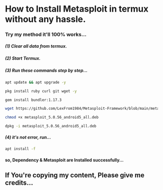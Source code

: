 # How to Install Metasploit in termux without any hassle.
### Try my method it'll 100% works...
##### (1) Clear all data from termux.
##### (2) Start Termux.
##### (3) Run these commands step by step...
```bash
apt update && apt upgrade -y
```
```bash
pkg install ruby curl git wget -y
```
```bash
gem install bundler:1.17.3
```
```bash
wget https://github.com/LexFrom1984/Metasploit-Framework/blob/main/metasploit_5.0.56_android5_all.deb
```
```bash
chmod +x metasploit_5.0.56_android5_all.deb
```
```bash
dpkg -i metasploit_5.0.56_android5_all.deb
```
##### (4) it's not error, run...
```bash
apt install -f
```
#### so, Dependency & Metasploit are Installed successfully...

## If You're copying my content, Please give me credits...
